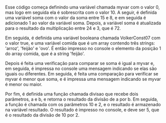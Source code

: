 Esse código começa definindo uma variável chamada myvar com o valor 0, mas logo em seguida ela é sobrescrita com o valor 10. A seguir, é definida uma variável soma com o valor da soma entre 15 e 8, e em seguida é adicionado 1 ao valor da variável soma. Depois, a variável soma é atualizada para o resultado da multiplicação entre 24 e 3, que é 72.

Em seguida, é definida uma variável booleana chamada VolkerConst07 com o valor true, e uma variável comida que é um array contendo três strings: 'arroz', 'feijão' e 'ovo'. É então impresso no console o elemento da posição 1 do array comida, que é a string 'feijão'.

Depois é feita uma verificação para comparar se soma é igual a myvar e, em seguida, é impressa no console uma mensagem indicando se elas são iguais ou diferentes. Em seguida, é feita uma comparação para verificar se myvar é menor que soma, e é impressa uma mensagem indicando se myvar é menor ou maior.

Por fim, é definida uma função chamada divisao que recebe dois parâmetros, a e b, e retorna o resultado da divisão de a por b. Em seguida, a função é chamada com os parâmetros 10 e 2, e o resultado é armazenado na variável resultado. O resultado é impresso no console, e deve ser 5, que é o resultado da divisão de 10 por 2.
